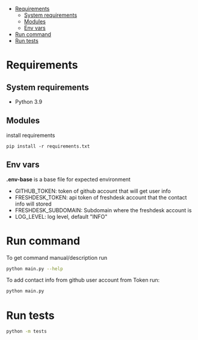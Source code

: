 - [Requirements](#requirements)
  - [System requirements](#system-requirements)
  - [Modules](#modules)
  - [Env vars](#env-vars)
- [Run command](#run-command)
- [Run tests](#run-tests)


# Requirements

## System requirements
- Python 3.9 


## Modules
install requirements
```
pip install -r requirements.txt
```

## Env vars
**.env-base** is a base file for expected environment

- GITHUB_TOKEN: token of github account that will get user info
- FRESHDESK_TOKEN: api token of freshdesk account that the contact info will stored
- FRESHDESK_SUBDOMAIN: Subdomain where the freshdesk account is
- LOG_LEVEL: log level, default "INFO"


# Run command
To get command manual/description run
```bash
python main.py --help
```

To add contact info from github user account from Token run:
```bash
python main.py
```

# Run tests
```bash
python -m tests
```

